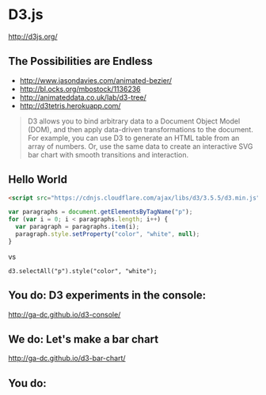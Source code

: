 # D3.js

http://d3js.org/

## The Possibilities are Endless

- http://www.jasondavies.com/animated-bezier/
- http://bl.ocks.org/mbostock/1136236
- http://animateddata.co.uk/lab/d3-tree/
- http://d3tetris.herokuapp.com/

>D3 allows you to bind arbitrary data to a Document Object Model (DOM), and then apply data-driven transformations to the document. For example, you can use D3 to generate an HTML table from an array of numbers. Or, use the same data to create an interactive SVG bar chart with smooth transitions and interaction.

## Hello World

```html
<script src="https://cdnjs.cloudflare.com/ajax/libs/d3/3.5.5/d3.min.js" charset="utf-8"></script>
```

```js
var paragraphs = document.getElementsByTagName("p");
for (var i = 0; i < paragraphs.length; i++) {
  var paragraph = paragraphs.item(i);
  paragraph.style.setProperty("color", "white", null);
}
```

vs

```
d3.selectAll("p").style("color", "white");
```

## You do: D3 experiments in the console:

http://ga-dc.github.io/d3-console/

## We do: Let's make a bar chart

http://ga-dc.github.io/d3-bar-chart/

## You do: 